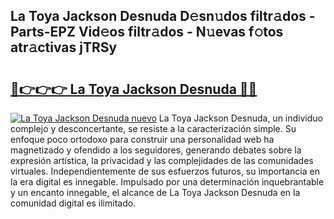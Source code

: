 ## La Toya Jackson Desnuda D𝚎sn𝚞dos filtr𝚊dos - Parts-EPZ Vid𝚎os filtr𝚊dos - N𝚞evas f𝚘tos atr𝚊ctivas jTRSy

# <h2><a href="http://mb278h5.tromn.icu/?c=La+Toya+Jackson+Desnuda">🔗👉👉👉 La Toya Jackson Desnuda 🔗🔗</a></h2>

[![La Toya Jackson Desnuda nuevo](https://i.imgur.com/pEAQMta.gif)](http://mb278h5.tromn.icu/?c=La+Toya+Jackson+Desnuda)
La Toya Jackson Desnuda, un individuo complejo y desconcertante, se resiste a la caracterización simple. Su enfoque poco ortodoxo para construir una personalidad web ha magnetizado y ofendido a los seguidores, generando debates sobre la expresión artística, la privacidad y las complejidades de las comunidades virtuales. Independientemente de sus esfuerzos futuros, su importancia en la era digital es innegable. Impulsado por una determinación inquebrantable y un encanto innegable, el alcance de La Toya Jackson Desnuda en la comunidad digital es ilimitado.
